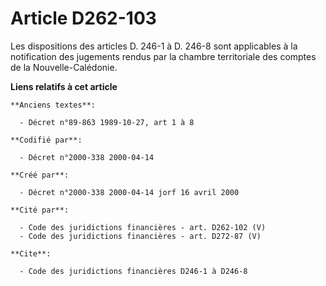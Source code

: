 # Article D262-103

Les dispositions des articles D. 246-1 à D. 246-8 sont applicables à la notification des jugements rendus par la chambre
territoriale des comptes de la Nouvelle-Calédonie.

**Liens relatifs à cet article**

	**Anciens textes**:

	  - Décret n°89-863 1989-10-27, art 1 à 8

	**Codifié par**:

	  - Décret n°2000-338 2000-04-14

	**Créé par**:

	  - Décret n°2000-338 2000-04-14 jorf 16 avril 2000

	**Cité par**:

	  - Code des juridictions financières - art. D262-102 (V)
	  - Code des juridictions financières - art. D272-87 (V)

	**Cite**:

	  - Code des juridictions financières D246-1 à D246-8
